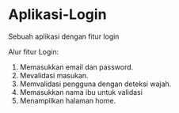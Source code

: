 # Aplikasi-Login
Sebuah aplikasi dengan fitur login

Alur fitur Login:
1. Memasukkan email dan password.
2. Mevalidasi masukan.
3. Memvalidasi pengguna dengan deteksi wajah.
4. Memasukkan nama ibu untuk validasi
5. Menampilkan halaman home.
